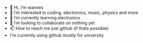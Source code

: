 - 👋 Hi, I’m wannes
- 👀 I’m interested in coding, electronics, music, physics and more
- 🌱 I’m currently learning electronics
- 💞️ I’m looking to collaborate on nothing yet
- 📫 How to reach me just github (if thats possible)
- I'm currently using github mostly for university
<!---
wannes-sys/wannes-sys is a ✨ special ✨ repository because its `README.md` (this file) appears on your GitHub profile.
You can click the Preview link to take a look at your changes.
--->

